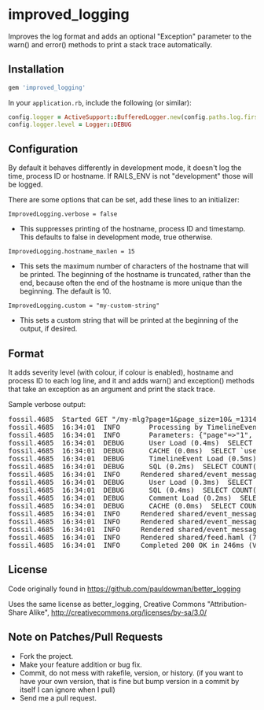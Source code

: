 # improved_logging

Improves the log format and adds an optional "Exception" parameter to the 
warn() and error() methods to print a stack trace automatically.

## Installation

```ruby
gem 'improved_logging'
```

In your `application.rb`, include the following (or similar):

```ruby
config.logger = ActiveSupport::BufferedLogger.new(config.paths.log.first)
config.logger.level = Logger::DEBUG
```

## Configuration

By default it behaves differently in development mode, it doesn't log the time, 
process ID or hostname. If RAILS_ENV is not "development" those will be logged.

There are some options that can be set, add these lines to an initializer:

`ImprovedLogging.verbose = false`

 * This suppresses printing of the hostname, process ID and timestamp. This 
defaults to false in development mode, true otherwise.

`ImprovedLogging.hostname_maxlen = 15`

 * This sets the maximum number of characters of the hostname that will be 
printed. The beginning of the hostname is truncated, rather than the end, 
because often the end of the hostname is more unique than the beginning. 
The default is 10.

`ImprovedLogging.custom = "my-custom-string"`

 * This sets a custom string that will be printed at the beginning of the 
output, if desired.

## Format

It adds severity level (with colour, if colour is enabled), hostname and 
process ID to each log line, and it and adds warn() and exception() methods that 
take an exception as an argument and print the stack trace.

Sample verbose output:

<pre>
fossil.4685  Started GET "/my-mlg?page=1&page_size=10&_=1314650041431" for 127.0.0.1 at 2011-08-29 16:34:01 -0400
fossil.4685  16:34:01  INFO       Processing by TimelineEventsController#personal_and_friends as JSON
fossil.4685  16:34:01  INFO       Parameters: {"page"=>"1", "page_size"=>"10", "_"=>"1314650041431"}
fossil.4685  16:34:01  DEBUG      User Load (0.4ms)  SELECT `users`.* FROM `users` WHERE `users`.`nickname` = 'AgoraDavid' LIMIT 1
fossil.4685  16:34:01  DEBUG      CACHE (0.0ms)  SELECT `users`.* FROM `users` WHERE `users`.`nickname` = 'AgoraDavid' LIMIT 1
fossil.4685  16:34:01  DEBUG      TimelineEvent Load (0.5ms)  SELECT `timeline_events`.* FROM `timeline_events` WHERE (actor_id IN (1)) ORDER BY updated_at DESC LIMIT 10 OFFSET 0
fossil.4685  16:34:01  DEBUG      SQL (0.2ms)  SELECT COUNT(*) FROM `votes` WHERE `votes`.`voteable_id` = 1 AND `votes`.`voteable_type` = 'TimelineEvent' AND `votes`.`vote` = 0
fossil.4685  16:34:01  INFO     Rendered shared/event_message_templates/_user_created.html.haml (1.7ms)
fossil.4685  16:34:01  DEBUG      User Load (0.3ms)  SELECT `users`.* FROM `users` WHERE `users`.`id` = 1 LIMIT 1
fossil.4685  16:34:01  DEBUG      SQL (0.4ms)  SELECT COUNT(*) FROM `comments` WHERE (`comments`.commentable_id = 1 AND `comments`.commentable_type = 'TimelineEvent')
fossil.4685  16:34:01  DEBUG      Comment Load (0.2ms)  SELECT `comments`.* FROM `comments` WHERE (`comments`.commentable_id = 1 AND `comments`.commentable_type = 'TimelineEvent')
fossil.4685  16:34:01  DEBUG      CACHE (0.0ms)  SELECT COUNT(*) FROM `comments` WHERE (`comments`.commentable_id = 1 AND `comments`.commentable_type = 'TimelineEvent')
fossil.4685  16:34:01  INFO     Rendered shared/event_message_templates/_new_comment_form.html.haml (8.2ms)
fossil.4685  16:34:01  INFO     Rendered shared/event_message_templates/_comments.html.haml (22.9ms)
fossil.4685  16:34:01  INFO     Rendered shared/event_message_templates/_message_template.html.haml (69.2ms)
fossil.4685  16:34:01  INFO     Rendered shared/feed.haml (72.6ms)
fossil.4685  16:34:01  INFO     Completed 200 OK in 246ms (Views: 3.4ms | ActiveRecord: 2.0ms)
</pre>

## License

Code originally found in https://github.com/pauldowman/better_logging

Uses the same license as better_logging, 
Creative Commons "Attribution-Share Alike", http://creativecommons.org/licenses/by-sa/3.0/

## Note on Patches/Pull Requests

 * Fork the project.
 * Make your feature addition or bug fix.
 * Commit, do not mess with rakefile, version, or history. (if you want to have your own version, that is fine but bump version in a commit by itself I can ignore when I pull)
 * Send me a pull request.
